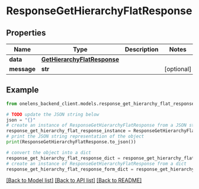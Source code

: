 # ResponseGetHierarchyFlatResponse


## Properties

Name | Type | Description | Notes
------------ | ------------- | ------------- | -------------
**data** | [**GetHierarchyFlatResponse**](GetHierarchyFlatResponse.md) |  | 
**message** | **str** |  | [optional] 

## Example

```python
from onelens_backend_client.models.response_get_hierarchy_flat_response import ResponseGetHierarchyFlatResponse

# TODO update the JSON string below
json = "{}"
# create an instance of ResponseGetHierarchyFlatResponse from a JSON string
response_get_hierarchy_flat_response_instance = ResponseGetHierarchyFlatResponse.from_json(json)
# print the JSON string representation of the object
print(ResponseGetHierarchyFlatResponse.to_json())

# convert the object into a dict
response_get_hierarchy_flat_response_dict = response_get_hierarchy_flat_response_instance.to_dict()
# create an instance of ResponseGetHierarchyFlatResponse from a dict
response_get_hierarchy_flat_response_form_dict = response_get_hierarchy_flat_response.from_dict(response_get_hierarchy_flat_response_dict)
```
[[Back to Model list]](../README.md#documentation-for-models) [[Back to API list]](../README.md#documentation-for-api-endpoints) [[Back to README]](../README.md)


